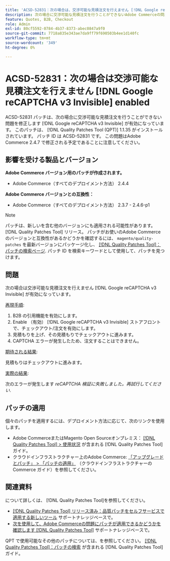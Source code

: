 ```yaml
---
title: 'ACSD-52831：次の場合は、交渉可能な見積注文を行えません [!DNL Google reCAPTCHA v3 Invisible] 有効'
description: 次の場合に交渉可能な見積注文を行うことができないAdobe Commerceの問題を修正するために、ACSD-52831 パッチを適用してください [!DNL Google reCAPTCHA v3 Invisible] が有効になっています。
feature: Quotes, B2B, Checkout
role: Admin
exl-id: 80cf5592-0784-4b37-8373-abec0847a9f0
source-git-commit: 7718a835e343ae7da9ff79f690503b4ee1d140fc
workflow-type: tm+mt
source-wordcount: '349'
ht-degree: 0%

---
```


# ACSD-52831：次の場合は交渉可能な見積注文を行えません [!DNL Google reCAPTCHA v3 Invisible] enabled

ACSD-52831 パッチは、次の場合に交渉可能な見積注文を行うことができない問題を修正します [!DNL Google reCAPTCHA v3 Invisible] が有効になっています。 このパッチは、 [!DNL Quality Patches Tool (QPT)] 1.1.35 がインストールされています。 パッチ ID は ACSD-52831 です。 この問題はAdobe Commerce 2.4.7 で修正される予定であることに注意してください。

## 影響を受ける製品とバージョン

**Adobe Commerce バージョン用のパッチが作成されます。**

* Adobe Commerce（すべてのデプロイメント方法） 2.4.4

**Adobe Commerce バージョンとの互換性：**

* Adobe Commerce（すべてのデプロイメント方法） 2.3.7 - 2.4.6-p1

>[!NOTE]
>
>パッチは、新しいを含む他のバージョンにも適用される可能性があります。 [!DNL Quality Patches Tool] リリース。 パッチがお使いのAdobe Commerceのバージョンと互換性があるかどうかを確認するには、 `magento/quality-patches` を最新バージョンにパッケージ化し、 [[!DNL Quality Patches Tool]：パッチの検索ページ](https://experienceleague.adobe.com/tools/commerce-quality-patches/index.html). パッチ ID を検索キーワードとして使用して、パッチを見つけます。

## 問題

次の場合は交渉可能な見積注文を行えません [!DNL Google reCAPTCHA v3 Invisible] が有効になっています。

<u>再現手順</u>:

1. B2B の引用機能を有効にします。
1. Enable （有効） [!DNL Google reCAPTCHA v3 Invisible] ストアフロントで、チェックアウト/注文を有効にします。
1. 見積もりを上げ、その見積もりでチェックアウトに進みます。
1. CAPTCHA エラーが発生したため、注文することはできません。

<u>期待される結果</u>:

見積もりはチェックアウトに進みます。

<u>実際の結果</u>:

次のエラーが発生します *reCAPTCHA 検証に失敗しました。再試行してください*.

## パッチの適用

個々のパッチを適用するには、デプロイメント方法に応じて、次のリンクを使用します。

* Adobe CommerceまたはMagento Open Sourceオンプレミス： [[!DNL Quality Patches Tool] > 使用状況](https://experienceleague.adobe.com/docs/commerce-operations/tools/quality-patches-tool/usage.html) が含まれる [!DNL Quality Patches Tool] ガイド。
* クラウドインフラストラクチャー上のAdobe Commerce: [「アップグレードとパッチ」 > 「パッチの適用」](https://experienceleague.adobe.com/docs/commerce-cloud-service/user-guide/develop/upgrade/apply-patches.html) （クラウドインフラストラクチャーのCommerce ガイド）を参照してください。

## 関連資料

について詳しくは、 [!DNL Quality Patches Tool]を参照してください。

* [[!DNL Quality Patches Tool] リリース済み：品質パッチをセルフサービスで適用する新しいツール](/help/announcements/adobe-commerce-announcements/magento-quality-patches-released-new-tool-to-self-serve-quality-patches.md) サポートナレッジベースで。
* [次を使用して、Adobe Commerceの問題にパッチが適用できるかどうかを確認します [!DNL Quality Patches Tool]](/help/support-tools/patches-available-in-qpt-tool/check-patch-for-magento-issue-with-magento-quality-patches.md) サポートナレッジベースで。

QPT で使用可能なその他のパッチについては、を参照してください。 [[!DNL Quality Patches Tool]：パッチの検索](https://experienceleague.adobe.com/tools/commerce-quality-patches/index.html) が含まれる [!DNL Quality Patches Tool] ガイド。
